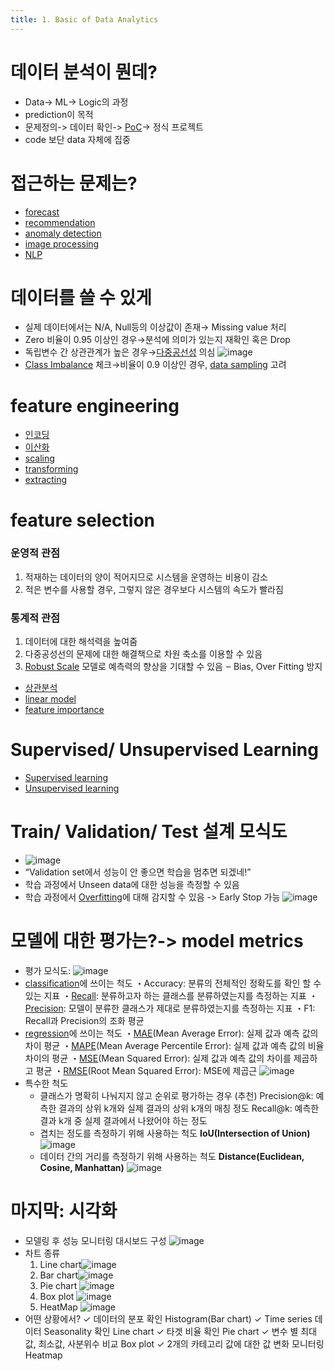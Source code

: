 ```yaml
---
title: 1. Basic of Data Analytics
---
```


# 데이터 분석이 뭔데?
- Data-> ML-> Logic의 과정
- prediction이 목적
- 문제정의-> 데이터 확인-> [PoC](https://code7ssage.github.io/PoC/)-> 정식 프로젝트
- code 보단 data 자체에 집중
# 접근하는 문제는?
- [forecast](https://code7ssage.github.io/forecast/)
- [recommendation](https://code7ssage.github.io/recommendation/)
- [anomaly detection](https://code7ssage.github.io/anomaly-detection/)
- [image processing](https://code7ssage.github.io/image-processing/)
- [NLP](https://code7ssage.github.io/NLP/)
# 데이터를 쓸 수 있게
- 실제 데이터에서는 N/A, Null등의 이상값이 존재→ Missing value 처리
- Zero 비율이 0.95 이상인 경우→분석에 의미가 있는지 재확인 혹은 Drop 
- 독립변수 간 상관관계가 높은 경우→[다중공선성](https://code7ssage.github.io/다중공선성/) 의심
        ![image](https://github.com/code7ssage/code7ssage.github.io/blob/master/assets/attached%20file/Pasted%20image%2020240103123129.png?raw=true)
- [Class Imbalance](https://code7ssage.github.io/Class-Imbalance/) 체크→비율이 0.9 이상인 경우, [data sampling](https://code7ssage.github.io/data-sampling/) 고려
# feature engineering 
- [인코딩](https://code7ssage.github.io/인코딩/)
- [이산화](https://code7ssage.github.io/이산화/)
- [scaling](https://code7ssage.github.io/scaling/)
- [transforming](https://code7ssage.github.io/transforming/)
- [extracting](https://code7ssage.github.io/extracting/)
# feature selection
### 운영적 관점 
1. 적재하는 데이터의 양이 적어지므로 시스템을 운영하는 비용이 감소 
2. 적은 변수를 사용할 경우, 그렇지 않은 경우보다 시스템의 속도가 빨라짐 
### 통계적 관점 
 1. 데이터에 대한 해석력을 높여줌
 2. 다중공성선의 문제에 대한 해결책으로 차원 축소를 이용할 수 있음 
 3. [Robust Scale](https://code7ssage.github.io/Robust-Scale/) 모델로 예측력의 향상을 기대할 수 있음 ‒ Bias, Over Fitting 방지
- [상관분석](https://code7ssage.github.io/상관분석/)
- [linear model](https://code7ssage.github.io/linear-model/)
- [feature importance](https://code7ssage.github.io/feature-importance/)

# Supervised/ Unsupervised Learning
- [Supervised learning](https://code7ssage.github.io/Supervised-learning/)
- [Unsupervised learning](https://code7ssage.github.io/Unsupervised-learning/)
# Train/ Validation/ Test 설계 모식도
- 
    ![image](https://github.com/code7ssage/code7ssage.github.io/blob/master/assets/attached%20file/Pasted%20image%2020240103143400.png?raw=true)
- “Validation set에서 성능이 안 좋으면 학습을 멈추면 되겠네!”
- 학습 과정에서 Unseen data에 대한 성능을 측정할 수 있음 
- 학습 과정에서 [Overfitting](https://code7ssage.github.io/Overfitting/)에 대해 감지할 수 있음 -> Early Stop 가능
     ![image](https://github.com/code7ssage/code7ssage.github.io/blob/master/assets/attached%20file/Pasted%20image%2020240103143531.png?raw=true)

# 모델에 대한 평가는?-> model metrics
- 평가 모식도:
     ![image](https://github.com/code7ssage/code7ssage.github.io/blob/master/assets/attached%20file/Pasted%20image%2020240103145128.png?raw=true)
- [classification](https://code7ssage.github.io/classification/)에 쓰이는 척도
     ・Accuracy: 분류의 전체적인 정확도를 확인 할 수 있는 지표 
     ・[Recall](https://code7ssage.github.io/Recall/): 분류하고자 하는 클래스를 분류하였는지를 측정하는 지표 
     ・[Precision](https://code7ssage.github.io/Precision/): 모델이 분류한 클래스가 제대로 분류하였는지를 측정하는 지표 
     ・F1: Recall과 Precision의 조화 평균
- [regression](https://code7ssage.github.io/regression/)에 쓰이는 척도
     ・[MAE](https://code7ssage.github.io/MAE/)(Mean Average Error): 실제 값과 예측 값의 차이 평균
     ・[MAPE](https://code7ssage.github.io/MAPE/)(Mean Average Percentile Error): 실제 값과 예측 값의 비율 차이의 평균 
     ・[MSE](https://code7ssage.github.io/MSE/)(Mean Squared Error): 실제 값과 예측 값의 차이를 제곱하고 평균 
     ・[RMSE](https://code7ssage.github.io/RMSE/)(Root Mean Squared Error): MSE에 제곱근
     ![image](https://github.com/code7ssage/code7ssage.github.io/blob/master/assets/attached%20file/Pasted%20image%2020240103150210.png?raw=true)
- 특수한 척도
     - 클래스가 명확히 나눠지지 않고 순위로 평가하는 경우 (추천)
        Precision@k: 예측한 결과의 상위 k개와 실제 결과의 상위 k개의 매칭 정도 
        Recall@k: 예측한 결과 k개 중 실제 결과에서 나왔어야 하는 정도 
    -  겹치는 정도를 측정하기 위해 사용하는 척도 
        **IoU(Intersection of Union)** 
        ![image](https://github.com/code7ssage/code7ssage.github.io/blob/master/assets/attached%20file/Pasted%20image%2020240103150750.png?raw=true)
    -  데이터 간의 거리를 측정하기 위해 사용하는 척도 
        **Distance(Euclidean, Cosine, Manhattan)**
        ![image](https://github.com/code7ssage/code7ssage.github.io/blob/master/assets/attached%20file/Pasted%20image%2020240103150811.png?raw=true)
# 마지막: 시각화
- 모델링 후 성능 모니터링 대시보드 구성
    ![image](https://github.com/code7ssage/code7ssage.github.io/blob/master/assets/attached%20file/Pasted%20image%2020240103151315.png?raw=true)
- 차트 종류
     1. Line chart![image](https://github.com/code7ssage/code7ssage.github.io/blob/master/assets/attached%20file/Pasted%20image%2020240103151608.png?raw=true)
     2. Bar chart![image](https://github.com/code7ssage/code7ssage.github.io/blob/master/assets/attached%20file/Pasted%20image%2020240103151617.png?raw=true)
     3. Pie chart                                         ![image](https://github.com/code7ssage/code7ssage.github.io/blob/master/assets/attached%20file/Pasted%20image%2020240103151639.png?raw=true)
     4. Box plot                                      ![image](https://github.com/code7ssage/code7ssage.github.io/blob/master/assets/attached%20file/Pasted%20image%2020240103151729.png?raw=true)
     5. HeatMap                                                                                                                                           ![image](https://github.com/code7ssage/code7ssage.github.io/blob/master/assets/attached%20file/Pasted%20image%2020240103151752.png?raw=true)
- 어떤 상황에서? 
    ✓ 데이터의 분포 확인 Histogram(Bar chart) 
    ✓ Time series 데이터 Seasonality 확인 Line chart 
    ✓ 타겟 비율 확인 Pie chart 
    ✓ 변수 별 최대값, 최소값, 사분위수 비교 Box plot 
    ✓ 2개의 카테고리 값에 대한 값 변화 모니터링 Heatmap